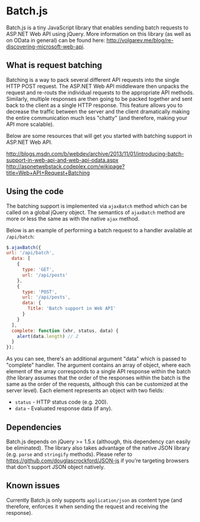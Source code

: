 Batch.js
========

Batch.js is a tiny JavaScript library that enables sending batch requests to ASP.NET Web API using jQuery. More information on this library (as well as on OData in general) can be found here: http://volgarev.me/blog/re-discovering-microsoft-web-api.

## What is request batching ##

Batching is a way to pack several different API requests into the single HTTP POST request. The ASP.NET Web API middleware then unpacks the request and re-routs the individual requests to the appropriate API methods. Similarly, multiple responses are then going to be packed together and sent back to the client as a single HTTP response. This feature allows you to decrease the traffic between the server and the client dramatically making the entire communication much less "chatty" (and therefore, making your API more scalable).

Below are some resources that will get you started with batching support in ASP.NET Web API.

http://blogs.msdn.com/b/webdev/archive/2013/11/01/introducing-batch-support-in-web-api-and-web-api-odata.aspx
http://aspnetwebstack.codeplex.com/wikipage?title=Web+API+Request+Batching

## Using the code ##

The batching support is implemented via ```ajaxBatch``` method which can be called on a global jQuery object. The semantics of ```ajaxBatch``` method are more or less the same as with the native ```ajax``` method.

Below is an example of performing a batch request to a handler available at ```/api/batch```:

```javascript
$.ajaxBatch({
url: '/api/batch',
  data: [
    {
      type: 'GET',
      url: '/api/posts'
    },
    {
      type: 'POST',
      url: '/api/posts',
      data: {
        Title: 'Batch support in Web API'
      }
    }
  ],
  complete: function (xhr, status, data) {
    alert(data.length) // 2
  }
});
```

As you can see, there's an additional argument "data" which is passed to "complete" handler. The argument contains an array of object, where each element of the array corresponds to a single API response within the batch (the library assumes that the order of the responses within the batch is the same as the order of the requests, although this can be customized at the server level). Each element represents an object with two fields:

- ```status``` - HTTP status code (e.g. 200).
- ```data``` - Evaluated response data (if any).

## Dependencies ##

Batch.js depends on jQuery >= 1.5.x (although, this dependency can easily be eliminated). The library also takes advantage of the native JSON library (e.g. ```parse``` and ```stringify``` methods). Please refer to https://github.com/douglascrockford/JSON-js if you're targeting browsers that don't support JSON object natively.

## Known issues ##

Currently Batch.js only supports ```application/json``` as content type (and therefore, enforces it when sending the request and receiving the response).
